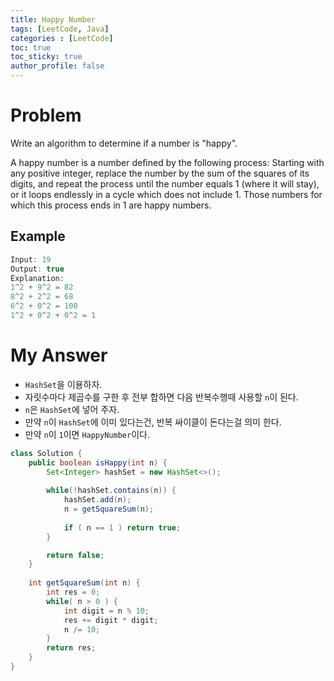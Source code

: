 ```yaml
---
title: Happy Number
tags: [LeetCode, Java]
categories : [LeetCode]
toc: true
toc_sticky: true
author_profile: false
---
```


# Problem

Write an algorithm to determine if a number is "happy".

A happy number is a number defined by the following process: Starting with any positive integer, replace the number by the sum of the squares of its digits, and repeat the process until the number equals 1 (where it will stay), or it loops endlessly in a cycle which does not include 1. Those numbers for which this process ends in 1 are happy numbers.

## Example

```swift
Input: 19
Output: true
Explanation: 
1^2 + 9^2 = 82
8^2 + 2^2 = 68
6^2 + 8^2 = 100
1^2 + 0^2 + 0^2 = 1    
```

# My Answer
  
* `HashSet`을 이용하자.
* 자릿수마다 제곱수를 구한 후 전부 합하면 다음 반복수행때 사용할 `n`이 된다.
* `n`은 `HashSet`에 넣어 주자.
* 만약 `n`이 `HashSet`에 이미 있다는건, 반복 싸이클이 돈다는걸 의미 한다.
* 만약 `n`이 `1`이면 `HappyNumber`이다.

```java
class Solution {
    public boolean isHappy(int n) {
        Set<Integer> hashSet = new HashSet<>();
        
        while(!hashSet.contains(n)) {
            hashSet.add(n);
            n = getSquareSum(n);
            
            if ( n == 1 ) return true;
        }

        return false;
    }
    
    int getSquareSum(int n) {
        int res = 0;
        while( n > 0 ) {
            int digit = n % 10;
            res += digit * digit;
            n /= 10;
        }        
        return res;
    }
}
```

